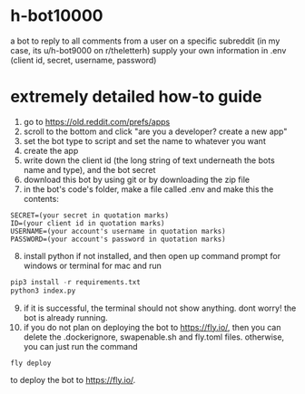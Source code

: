 # h-bot10000
a bot to reply to all comments from a user on a specific subreddit
(in my case, its u/h-bot9000 on r/theletterh)
supply your own information in .env (client id, secret, username, password)
# extremely detailed how-to guide
1. go to https://old.reddit.com/prefs/apps
2. scroll to the bottom and click "are you a developer? create a new app"
3. set the bot type to script and set the name to whatever you want
4. create the app
5. write down the client id (the long string of text underneath the bots name and type), and the bot secret
6. download this bot by using git or by downloading the zip file
7. in the bot's code's folder, make a file called .env and make this the contents:
```
SECRET=(your secret in quotation marks)
ID=(your client id in quotation marks)
USERNAME=(your account's username in quotation marks)
PASSWORD=(your account's password in quotation marks)
```
8. install python if not installed, and then open up command prompt for windows or terminal for mac and run
```python
pip3 install -r requirements.txt
python3 index.py
```
9. if it is successful, the terminal should not show anything. dont worry! the bot is already running.
10. if you do not plan on deploying the bot to https://fly.io/, then you can delete the .dockerignore, swapenable.sh and fly.toml files. otherwise, you can just run the command 
```
fly deploy
```
to deploy the bot to https://fly.io/.